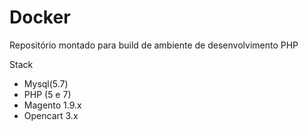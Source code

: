 # Docker
Repositório montado para build de ambiente de desenvolvimento PHP

Stack

- Mysql(5.7)
- PHP (5 e 7)
- Magento 1.9.x
- Opencart 3.x
